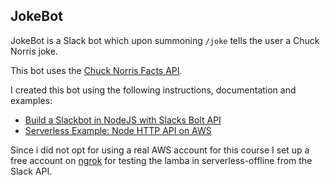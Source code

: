 ## JokeBot

JokeBot is a Slack bot which upon summoning ```/joke``` tells the user a Chuck Norris joke.

This bot uses the [Chuck Norris Facts API](https://api.chucknorris.io/).

I created this bot using the following instructions, documentation and examples:
 
- [Build a Slackbot in NodeJS with Slacks Bolt API](https://blog.logrocket.com/build-a-slackbot-in-node-js-with-slacks-bolt-api/)
- [Serverless Example: Node HTTP API on AWS](https://github.com/serverless/examples/tree/master/aws-node-http-api)


Since i did not opt for using a real AWS account for this course I set up a free account on [ngrok](https://ngrok.com/) for testing the lamba in serverless-offline from the Slack API.